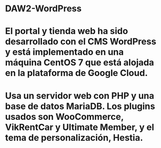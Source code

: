 # DAW2-WordPress

# El portal y tienda web ha sido desarrollado con el CMS WordPress y está implementado en una máquina CentOS 7 que está alojada en la plataforma de Google Cloud.
# Usa un servidor web con PHP y una base de datos MariaDB. Los plugins usados son WooCommerce, VikRentCar y Ultimate Member, y el tema de personalización, Hestia.
